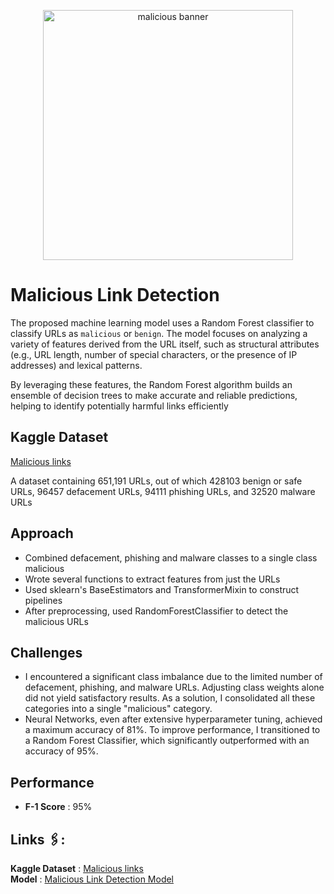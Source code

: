 <p align="center">
    <img src="https://github.com/user-attachments/assets/9d0e8c97-d484-40e8-9e29-f6008639f853" alt="malicious banner" height="400">
</p>

# Malicious Link Detection

The proposed machine learning model uses a Random Forest classifier to classify URLs as `malicious` or `benign`. The model focuses on analyzing a variety of features derived from the URL itself, such as structural attributes (e.g., URL length, number of special characters, or the presence of IP addresses) and lexical patterns.

By leveraging these features, the Random Forest algorithm builds an ensemble of decision trees to make accurate and reliable predictions, helping to identify potentially harmful links efficiently

## Kaggle Dataset
[Malicious links](https://www.kaggle.com/datasets/sid321axn/malicious-urls-dataset)

A dataset containing 651,191 URLs, out of which 428103 benign or safe URLs, 96457 defacement URLs, 94111 phishing URLs, and 32520 malware URLs

## Approach
- Combined defacement, phishing and malware classes to a single class malicious
- Wrote several functions to extract features from just the URLs
- Used sklearn's BaseEstimators and TransformerMixin to construct pipelines
- After preprocessing, used RandomForestClassifier to detect the malicious URLs

## Challenges

- I encountered a significant class imbalance due to the limited number of defacement, phishing, and malware URLs. Adjusting class weights alone did not yield satisfactory results. As a solution, I consolidated all these categories into a single "malicious" category.
- Neural Networks, even after extensive hyperparameter tuning, achieved a maximum accuracy of 81%. To improve performance, I transitioned to a Random Forest Classifier, which significantly outperformed with an accuracy of 95%.

## Performance

- **F-1 Score** : 95%

## Links 🖇️:

**Kaggle Dataset** : [Malicious links](https://www.kaggle.com/datasets/sid321axn/malicious-urls-dataset) \
**Model** : [Malicious Link Detection Model](https://drive.google.com/file/d/1N7F3zTHSjEi_X8dsk3MG3YUyEzXFUrF1/view?usp=sharing)
